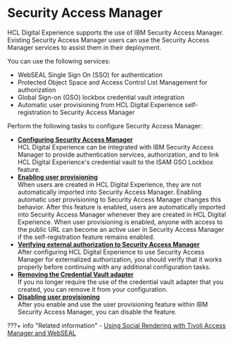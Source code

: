 # Security Access Manager

HCL Digital Experience supports the use of IBM Security Access Manager. Existing Security Access Manager users can use the Security Access Manager services to assist them in their deployment.

You can use the following services:

-   WebSEAL Single Sign On (SSO) for authentication
-   Protected Object Space and Access Control List Management for authorization
-   Global Sign-on (GSO) lockbox credential vault integration
-   Automatic user provisioning from HCL Digital Experience self-registration to Security Access Manager

Perform the following tasks to configure Security Access Manager:

-   **[Configuring Security Access Manager](../security_access_manager/cfg_sec_access_mgr)**  
HCL Digital Experience can be integrated with IBM Security Access Manager to provide authentication services, authorization, and to link HCL Digital Experience's credential vault to the ISAM GSO Lockbox feature.
-   **[Enabling user provisioning](../security_access_manager/usr_prov.md)**  
When users are created in HCL Digital Experience, they are not automatically imported into Security Access Manager. Enabling automatic user provisioning to Security Access Manager changes this behavior. After this feature is enabled, users are automatically imported into Security Access Manager whenever they are created in HCL Digital Experience. When user provisioning is enabled, anyone with access to the public URL can become an active user in Security Access Manager if the self-registration feature remains enabled.
-   **[Verifying external authorization to Security Access Manager](../security_access_manager/verify_tam.md)**  
After configuring HCL Digital Experience to use Security Access Manager for externalized authorization, you should verify that it works properly before continuing with any additional configuration tasks.
-   **[Removing the Credential Vault adapter](../security_access_manager/remove_tam_vault.md)**  
If you no longer require the use of the credential vault adapter that you created, you can remove it from your configuration.
-   **[Disabling user provisioning](../security_access_manager/usr_prov_dis.md)**  
After you enable and use the user provisioning feature within IBM Security Access Manager, you can disable the feature.

???+ info "Related information" 
     - [Using Social Rendering with Tivoli Access Manager and WebSEAL](../../../../../../../build_sites/social_rendering/administering_social_list/soc_rendr_adm_sr_tam_webseal.md)

